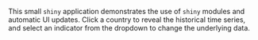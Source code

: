 This small `shiny` application demonstrates the use of `shiny` modules and automatic UI updates.
Click a country to reveal the historical time series, and select an indicator from the dropdown to change the underlying data.  

